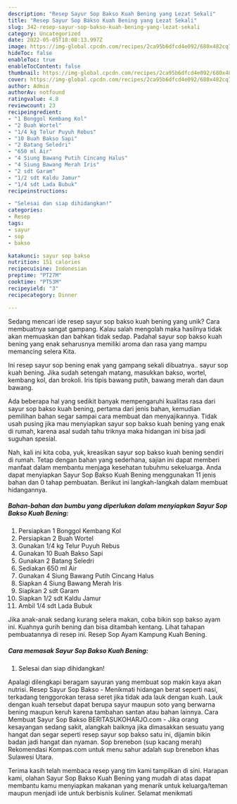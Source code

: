 ```yaml
---
description: "Resep Sayur Sop Bakso Kuah Bening yang Lezat Sekali"
title: "Resep Sayur Sop Bakso Kuah Bening yang Lezat Sekali"
slug: 342-resep-sayur-sop-bakso-kuah-bening-yang-lezat-sekali
category: Uncategorized
date: 2022-05-05T18:08:13.997Z
image: https://img-global.cpcdn.com/recipes/2ca95b6dfcd4e092/680x482cq70/sayur-sop-bakso-kuah-bening-foto-resep-utama.jpg
hideToc: false
enableToc: true
enableTocContent: false
thumbnail: https://img-global.cpcdn.com/recipes/2ca95b6dfcd4e092/680x482cq70/sayur-sop-bakso-kuah-bening-foto-resep-utama.jpg
cover: https://img-global.cpcdn.com/recipes/2ca95b6dfcd4e092/680x482cq70/sayur-sop-bakso-kuah-bening-foto-resep-utama.jpg
author: Admin
authorAv: notfound
ratingvalue: 4.8
reviewcount: 23
recipeingredient:
- "1 Bonggol Kembang Kol"
- "2 Buah Wortel"
- "1/4 kg Telur Puyuh Rebus"
- "10 Buah Bakso Sapi"
- "2 Batang Seledri"
- "650 ml Air"
- "4 Siung Bawang Putih Cincang Halus"
- "4 Siung Bawang Merah Iris"
- "2 sdt Garam"
- "1/2 sdt Kaldu Jamur"
- "1/4 sdt Lada Bubuk"
recipeinstructions:

- "Selesai dan siap dihidangkan!"
categories:
- Resep
tags:
- sayur
- sop
- bakso

katakunci: sayur sop bakso 
nutrition: 151 calories
recipecuisine: Indonesian
preptime: "PT27M"
cooktime: "PT53M"
recipeyield: "3"
recipecategory: Dinner

---
```





Sedang mencari ide resep sayur sop bakso kuah bening yang unik? Cara membuatnya sangat gampang. Kalau salah mengolah maka hasilnya tidak akan memuaskan dan bahkan tidak sedap. Padahal sayur sop bakso kuah bening yang enak seharusnya memiliki aroma dan rasa yang mampu memancing selera Kita.





Ini resep sayur sop bening enak yang gampang sekali dibuatnya.. sayur sop kuah bening. Jika sudah setengah matang, masukkan bakso, wortel, kembang kol, dan brokoli. Iris tipis bawang putih, bawang merah dan daun bawang.

Ada beberapa hal yang sedikit banyak mempengaruhi kualitas rasa dari sayur sop bakso kuah bening, pertama dari jenis bahan, kemudian pemilihan bahan segar sampai cara membuat dan menyajikannya. Tidak usah pusing jika mau menyiapkan sayur sop bakso kuah bening yang enak di rumah, karena asal sudah tahu triknya maka hidangan ini bisa jadi suguhan spesial.






Nah, kali ini kita coba, yuk, kreasikan sayur sop bakso kuah bening sendiri di rumah. Tetap dengan bahan yang sederhana, sajian ini dapat memberi manfaat dalam membantu menjaga kesehatan tubuhmu sekeluarga. Anda dapat menyiapkan Sayur Sop Bakso Kuah Bening menggunakan 11 jenis bahan dan 0 tahap pembuatan. Berikut ini langkah-langkah dalam membuat hidangannya.

<!--inarticleads1-->

##### Bahan-bahan dan bumbu yang diperlukan dalam menyiapkan Sayur Sop Bakso Kuah Bening:

1. Persiapkan 1 Bonggol Kembang Kol
1. Persiapkan 2 Buah Wortel
1. Gunakan 1/4 kg Telur Puyuh Rebus
1. Gunakan 10 Buah Bakso Sapi
1. Gunakan 2 Batang Seledri
1. Sediakan 650 ml Air
1. Gunakan 4 Siung Bawang Putih Cincang Halus
1. Siapkan 4 Siung Bawang Merah Iris
1. Siapkan 2 sdt Garam
1. Siapkan 1/2 sdt Kaldu Jamur
1. Ambil 1/4 sdt Lada Bubuk


Jika anak-anak sedang kurang selera makan, coba bikin sop bakso ayam ini. Kuahnya gurih bening dan bisa ditambah kentang. Lihat tahapan pembuatannya di resep ini. Resep Sop Ayam Kampung Kuah Bening. 

<!--inarticleads2-->

##### Cara memasak Sayur Sop Bakso Kuah Bening:


1. Selesai dan siap dihidangkan!

Apalagi dilengkapi beragam sayuran yang membuat sop makin kaya akan nutrisi. Resep Sayur Sop Bakso - Menikmati hidangan berat seperti nasi, terkadang tenggorokan terasa seret jika tidak ada lauk dengan kuah. Lauk dengan kuah tersebut dapat berupa sayur maupun soto yang berwarna bening maupun keruh karena tambahan santan atau bahan lainnya. Cara Membuat Sayur Sop Bakso BERITASUKOHARJO.com - Jika orang kesayangan sedang sakit, alangkah baiknya jika dimasakkan sesuatu yang hangat dan segar seperti resep sayur sop bakso satu ini, dijamin bikin badan jadi hangat dan nyaman. Sop brenebon (sup kacang merah) Rekomendasi Kompas.com untuk menu sahur adalah sup brenebon khas Sulawesi Utara. 

Terima kasih telah membaca resep yang tim kami tampilkan di sini. Harapan kami, olahan Sayur Sop Bakso Kuah Bening yang mudah di atas dapat membantu kamu menyiapkan makanan yang menarik untuk keluarga/teman maupun menjadi ide untuk berbisnis kuliner. Selamat menikmati
